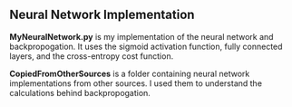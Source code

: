 ## Neural Network Implementation

**MyNeuralNetwork.py** is my implementation of the neural network and backpropogation. It uses the sigmoid activation function, fully connected layers, and the cross-entropy cost function.

**CopiedFromOtherSources** is a folder containing neural network implementations from other sources. I used them to understand the calculations behind backpropogation.
